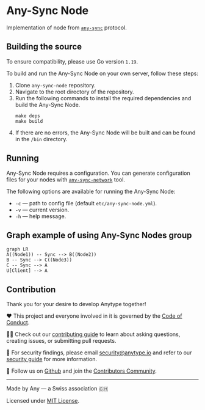 ﻿# Any-Sync Node
Implementation of node from [`any-sync`](https://github.com/anyproto/any-sync) protocol.

## Building the source
To ensure compatibility, please use Go version `1.19`.

To build and run the Any-Sync Node on your own server, follow these steps:

1.  Clone `any-sync-node` repository.
2.  Navigate to the root directory of the repository.
3.  Run the following commands to install the required dependencies and build the Any-Sync Node.
    ```
    make deps
    make build
    ```
4.  If there are no errors, the Any-Sync Node will be built and can be found in the `/bin` directory.

## Running
Any-Sync Node requires a configuration. You can generate configuration files for your nodes with [`any-sync-network`](https://github.com/anyproto/any-sync-tools) tool.

The following options are available for running the Any-Sync Node:

 - `-c` — path to config file (default `etc/any-sync-node.yml`). 
 - `-v` — current version.
 - `-h` — help message.

## Graph example of using Any-Sync Nodes group

```mermaid
graph LR
A((Node1)) -- Sync --> B((Node2))
B -- Sync --> C((Node3))
C -- Sync --> A
U[Client] --> A

```

## Contribution
Thank you for your desire to develop Anytype together!

❤️ This project and everyone involved in it is governed by the [Code of Conduct](docs/CODE_OF_CONDUCT.md).

🧑‍💻 Check out our [contributing guide](docs/CONTRIBUTING.md) to learn about asking questions, creating issues, or submitting pull requests.

🫢 For security findings, please email [security@anytype.io](mailto:security@anytype.io) and refer to our [security guide](docs/SECURITY.md) for more information.

🤝 Follow us on [Github](https://github.com/anyproto) and join the [Contributors Community](https://github.com/orgs/anyproto/discussions).

---
Made by Any — a Swiss association 🇨🇭

Licensed under [MIT License](./LICENSE).
